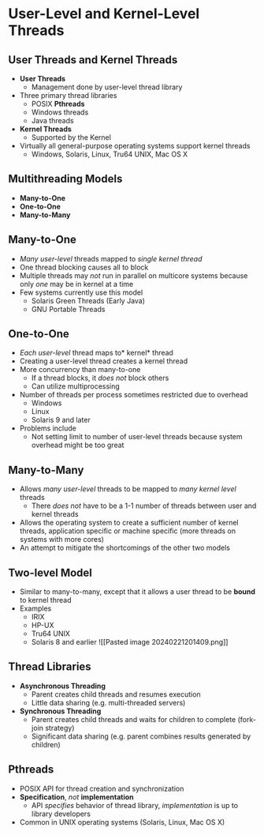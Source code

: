 # User-Level and Kernel-Level Threads
## User Threads and Kernel Threads
- **User Threads**
	- Management done by user-level thread library
- Three primary thread libraries
	- POSIX **Pthreads**
	- Windows threads
	- Java threads
- **Kernel Threads**
	- Supported by the Kernel 
- Virtually all general-purpose operating systems support kernel threads
	- Windows, Solaris, Linux, Tru64 UNIX, Mac OS X

## Multithreading Models
- **Many-to-One**
- **One-to-One**
- **Many-to-Many**

## Many-to-One
- *Many* *user-level* threads mapped to *single kernel thread*
- One thread blocking causes all to block
- Multiple threads may *not* run in parallel on multicore systems because only *one* may be in kernel at a time
- Few systems currently use this model
	- Solaris Green Threads (Early Java)
	- GNU Portable Threads

## One-to-One
- *Each* *user-level* thread maps to* kernel* thread
- Creating a user-level thread creates a kernel thread
- More concurrency than many-to-one
	- If a thread blocks, it *does not* block others
	- Can utilize multiprocessing
- Number of threads per process sometimes restricted due to overhead
	- Windows
	- Linux
	- Solaris 9 and later
- Problems include
	- Not setting limit to number of user-level threads because system overhead might be too great

## Many-to-Many
- Allows *many user-level* threads to be mapped to *many kernel level* threads
	- There *does not* have to be a 1-1 number of threads between user and kernel threads
- Allows the operating system to create a sufficient number of kernel threads, application specific or machine specific (more threads on systems with more cores)
- An attempt to mitigate the shortcomings of the other two models

## Two-level Model
- Similar to many-to-many, except that it allows a user thread to be **bound** to kernel thread
- Examples
	- IRIX
	- HP-UX
	- Tru64 UNIX
	- Solaris 8 and earlier
![[Pasted image 20240221201409.png]]

## Thread Libraries
- **Asynchronous Threading**
	- Parent creates child threads and resumes execution
	- Little data sharing (e.g. multi-threaded servers)
- **Synchronous Threading**
	- Parent creates child threads and waits for children to complete (fork-join strategy)
	- Significant data sharing (e.g. parent combines results generated by children)

## Pthreads
- POSIX API for thread creation and synchronization
- **Specification**, *not* **implementation**
	- API *specifies* behavior of thread library, *implementation* is up to library developers
- Common in UNIX operating systems (Solaris, Linux, Mac OS X)

